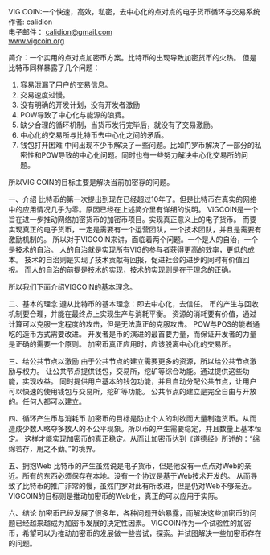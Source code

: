 VIG COIN:一个快速，高效，私密，去中心化的点对点的电子货币循环与交易系统
作者: calidion  
电子邮件： calidion@gmail.com  
www.vigcoin.org  

简介：一个实用的点对点加密币方案。比特币的出现导致加密货币的火热。
但是比特币同样暴露了几个问题：
1. 容易泄漏了用户的交易信息。
2. 交易速度过慢。
3. 没有明确的开发计划，没有开发者激励
4. POW导致了中心化与能源的浪费。
5. 缺少合理的循环机制，当货币发行完毕后，就没有了交易激励。
6. 中心化的交易所与比特币去中心化之间的矛盾。
7. 钱包打开困难
中间出现不少币解决了一些问题。比如门罗币解决了一部分的私密性和POW导致的中心化问题。同时也有一些努力解决中心化交易所的问题。

所以VIG COIN的目标主要是解决当前加密存的问题。

一、介绍
比特币的第一次提出到现在已经超过10年了。但是比特币在真实的网络中的应用情况几乎为零。原因已经在上述简介里有详细的说明。
VIGCOIN是一个旨在进一步推动网络加密货币的加密币项目。实现真正意义上的电子货币。
而要实现真正的电子货币，一定是需要有一个运营团队，一个技术团队，并且是需要有激励机制的。
所以对于VIGCOIN来讲，面临着两个问题。一个是人的自治，一个是技术的自治。
人的自治就是实现所有VIG的参与者获得更高的效率，更低的成本。
技术的自治则是实现了技术贡献有回报，促进社会的进步的同时有价值回报。
而人的自治的前提是技术的实现，技术的实现则是在于理念的正确。

所以我们下面介绍VIGCOIN的基本理念。

二、基本的理念
遵从比特币的基本理念：即去中心化，去信任。
币的产生与回收机制要合理，并能在最终点上实现生产与消耗平衡。
资源的消耗要有价值，通过计算可以克服一定程度的攻击，但是无法真正的克服攻击。
POW与POS的能者通吃的造币方式需要改进。
开发者是币的演进的最首要力量，而保证开发者的力量是正确的需要一个原则。
加密币真正应用时，应该脱离中心化的交易所。

三、给公共节点以激励
由于公共节点的建立需要更多的资源，所以给公共节点激励与权力。
让公共节点提供钱包，交易所，挖矿等综合功能。通过提供这些功能，实现收益。
同时提供用户基本的钱包功能，并且自动分配公共节点，让用户可以快速的使用钱包与交易所，挖矿等功能。
公共节点的建立是完全自由与开放的。任何人都可以建立。

四、循环产生币与消耗币
加密币的目标是防止个人的利欲而大量制造货币。从而造成少数人略夺多数人的不公平现象。所以币的产生需要稳定，并且数量上基本恒定。
这样才能实现加密币的真正稳定。从而让加密币达到《道德经》所述的：“绵绵若存，用之不勤。”的境界。

五、拥抱Web
比特币的产生虽然说是电子货币，但是他没有一点点对Web的亲近。所有的东西必须保存在本地。没有一个协议是基于Web技术开发的。
从而导致了比特币的推广非常的慢，虽然门罗对此有所改进，但是仍对Web不够亲近。
VIGCOIN的目标则是推动加密币的Web化，真正的可以应用于实际。

六、结论
加密币已经发展了很多年，各种问题开始暴露，而解决这些加密币的问题已经越来越成为加密币发展的决定性因素。
VIGCOIN作为一个试验性的加密币，希望可以为推动加密币的发展做一些尝试，探索。并试图解决一些加密币存在的问题。







